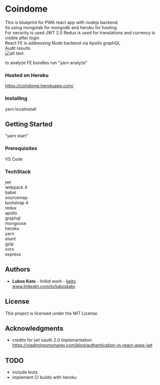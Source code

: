 # Coindome

This is blueprint for PWA react app with nodejs backend.<br />
Its using mongolab for mongodb and heroku for hosting<br />
For security is used JWT 2.0
Redux is used for translations and currency is visible after login<br />
React FE is addressing Node backend via Apollo graphQL
<br />
Audit results<br />
![alt text](https://github.com/kejto/coindome/blob/master/client/public/images/results.jpg)

to analyze FE bundles run "yarn analyze"

### Hosted on Heroku
https://coindome.herokuapp.com/

### Installing

yarn localinstall

## Getting Started

"yarn start"

### Prerequisites

VS Code

### TechStack 
jwt<br />
webpack 4<br />
babel<br />
sourcemap<br />
bootstrap 4<br />
redux<br />
apollo<br />
graphql<br />
mongoose<br />
heroku<br />
yarn <br />
elsint<br />
gzip<br />
cors<br />
express<br />

## Authors

* **Lubos Kato** - *Initial work* - [kejto](https://github.com/kejto) <br />www.linkedin.com/in/luboskato 

## License

This project is licensed under the MIT License

## Acknowledgments

* credits for jwt oauth 2.0 implementation https://vladimirponomarev.com/blog/authentication-in-react-apps-jwt

## TODO
* include tests
* implement CI builds with heroku
